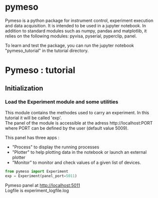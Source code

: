 # pymeso

Pymeso is a python package for instrument control, experiment execution and data acquisition. It is intended to be used in a jupyter notebook.
In addition to standard modules such as numpy, pandas and matplotlib, it relies on the following modules: pyvisa, pyserial, pyperclip, panel.

To learn and test the package, you can run the jupyter notebook "pymeso_tutorial" in the tutorial directory.


# Pymeso : tutorial

## Initialization

### Load the Experiment module and some utilities

This module contains the methodes used to carry an experiment. In this tutorial it will be called 'exp'.  
The panel of the module is accessible at the adress http://localhost:PORT  
where PORT can be defined by the user (default value 5009).  

This panel has three apps :  
- "Process" to display the running processes
- "Plotter" to help plotting data in the notebook or launch an external plotter
- "Monitor" to monitor and check values of a given list of devices.


```python
from pymeso import Experiment
exp = Experiment(panel_port=5011)
```
Pymeso panel at [http://localhost:5011](http://localhost:5011/) <br> Logfile is experiment_logfile.log
